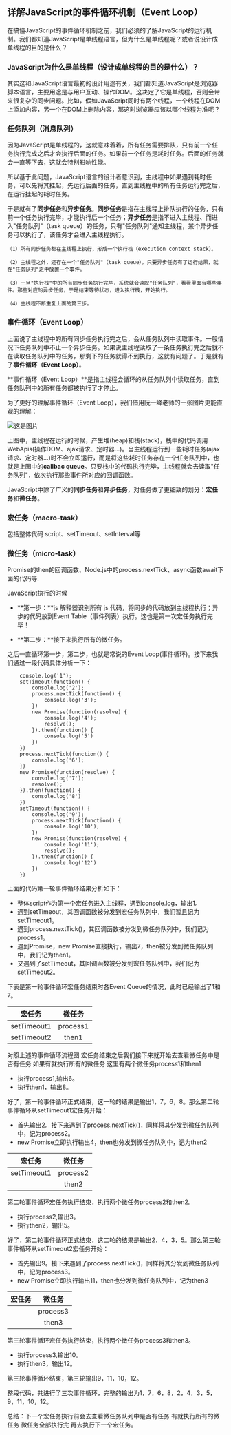 ## 详解JavaScript的事件循环机制（Event Loop）
在搞懂JavaScript的事件循环机制之前，我们必须的了解JavaScript的运行机制。我们都知道JavaScript是单线程语言，但为什么是单线程呢？或者说设计成单线程的目的是什么？
### JavaScript为什么是单线程（设计成单线程的目的是什么）？
其实这和JavaScript语言最初的设计用途有关，我们都知道JavaScript是浏览器脚本语言，主要用途是与用户互动、操作DOM。这决定了它是单线程，否则会带来很复杂的同步问题。比如，假如JavaScript同时有两个线程，一个线程在DOM上添加内容，另一个在DOM上删除内容，那这时浏览器应该以哪个线程为准呢？
### 任务队列（消息队列）
因为JavaScript是单线程的，这就意味着着，所有任务需要排队，只有前一个任务执行完成之后才会执行后面的任务。如果前一个任务是耗时任务。后面的任务就会一直等下去，这就会特别影响性能。

所以基于此问题，JavaScript语言的设计者意识到，主线程中如果遇到耗时任务，可以先将其挂起，先运行后面的任务，直到主线程中的所有任务运行完之后，在运行挂起的耗时任务。

于是就有了**同步任务**和**异步任务**。**同步任务**是指在主线程上排队执行的任务，只有前一个任务执行完毕，才能执行后一个任务；**异步任务**是指不进入主线程、而进入"任务队列"（task queue）的任务，只有"任务队列"通知主线程，某个异步任务可以执行了，该任务才会进入主线程执行。

    （1）所有同步任务都在主线程上执行，形成一个执行栈（execution context stack）。

    （2）主线程之外，还存在一个"任务队列"（task queue）。只要异步任务有了运行结果，就在"任务队列"之中放置一个事件。

    （3）一旦"执行栈"中的所有同步任务执行完毕，系统就会读取"任务队列"，看看里面有哪些事件。那些对应的异步任务，于是结束等待状态，进入执行栈，开始执行。

    （4）主线程不断重复上面的第三步。

### 事件循环（Event Loop）
上面说了主线程中的所有同步任务执行完之后，会从任务队列中读取事件。一般情况下任务队列中不止一个异步任务。如果说主线程读取了一条任务执行完之后就不在读取任务队列中的任务，那剩下的任务就得不到执行，这就有问题了。于是就有了**事件循环（Event Loop）**。

**事件循环（Event Loop）**是指主线程会循环的从任务队列中读取任务，直到任务队列中的所有任务都被执行了才停止。

为了更好的理解事件循环（Event Loop），我们借用阮一峰老师的一张图片更能直观的理解：

![这是图片](http://www.ruanyifeng.com/blogimg/asset/2014/bg2014100802.png)

上图中，主线程在运行的时候，产生堆(heap)和栈(stack)，栈中的代码调用WebApis(操作DOM、ajax请求、定时器...)。当主线程运行到一些耗时任务(ajax请求、定时器...)时不会立即运行，而是将这些耗时任务存在一个任务队列中，也就是上图中的**callbac queue**。只要栈中的代码执行完毕，主线程就会去读取"任务队列"，依次执行那些事件所对应的回调函数。

JavaScript中除了广义的**同步任务**和**异步任务**，对任务做了更细致的划分：**宏任务**和**微任务**。
### 宏任务（macro-task）
包括整体代码 script、setTimeout、setInterval等
### 微任务（micro-task）
Promise的then的回调函数、Node.js中的process.nextTick、async函数await下面的代码等.

JavaScript执行的时候

* **第一步：**js 解释器识别所有 js 代码，将同步的代码放到主线程执行；异步的代码放到Event Table（事件列表）执行。这也是第一次宏任务执行完毕！

* **第二步：**接下来执行所有的微任务。

之后一直循环第一步，第二步，也就是常说的Event Loop(事件循环)。接下来我们通过一段代码具体分析一下：
```
    console.log('1');
    setTimeout(function() {
        console.log('2');
        process.nextTick(function() {
            console.log('3');
        })
        new Promise(function(resolve) {
            console.log('4');
            resolve();
        }).then(function() {
            console.log('5')
        })
    })
    process.nextTick(function() {
        console.log('6');
    })
    new Promise(function(resolve) {
        console.log('7');
        resolve();
    }).then(function() {
        console.log('8')
    })
    setTimeout(function() {
        console.log('9');
        process.nextTick(function() {
            console.log('10');
        })
        new Promise(function(resolve) {
            console.log('11');
            resolve();
        }).then(function() {
            console.log('12')
        })
    })
```
上面的代码第一轮事件循环结果分析如下：

* 整体script作为第一个宏任务进入主线程，遇到console.log，输出1。
* 遇到setTimeout，其回调函数被分发到宏任务队列中，我们暂且记为setTimeout1。
* 遇到process.nextTick()，其回调函数被分发到微任务队列中，我们记为process1。
* 遇到Promise，new Promise直接执行，输出7，then被分发到微任务队列中，我们记为then1。
* 又遇到了setTimeout，其回调函数被分发到宏任务队列中，我们记为setTimeout2。

下表是第一轮事件循环宏任务结束时各Event Queue的情况，此时已经输出了1和7。

| 宏任务 | 微任务 |
|:-----:|:----:|
|setTimeout1 |process1|
|setTimeout2|then1|

对照上述的事件循环流程图 宏任务结束之后我们接下来就开始去查看微任务中是否有任务 如果有就执行所有的微任务 这里有两个微任务process1和then1

* 执行process1,输出6。
* 执行then1，输出8。

好了，第一轮事件循环正式结束，这一轮的结果是输出1，7，6，8。那么第二轮事件循环从setTimeout1宏任务开始：

* 首先输出2。接下来遇到了process.nextTick()，同样将其分发到微任务队列中，记为process2。
* new Promise立即执行输出4，then也分发到微任务队列中，记为then2

| 宏任务 | 微任务 |
|:-----:|:----:|
|setTimeout1 |process2|
||then2|

第二轮事件循环宏任务执行结束，执行两个微任务process2和then2。

* 执行process2,输出3。
* 执行then2，输出5。

好了，第二轮事件循环正式结束，这二轮的结果是输出2，4，3，5。那么第三轮事件循环从setTimeout2宏任务开始：

* 首先输出9。接下来遇到了process.nextTick()，同样将其分发到微任务队列中，记为process3。
* new Promise立即执行输出11，then也分发到微任务队列中，记为then3

| 宏任务 | 微任务 |
|:-----:|:----:|
||process3|
||then3|

第三轮事件循环宏任务执行结束，执行两个微任务process3和then3。

* 执行process3,输出10。
* 执行then3，输出12。

第三轮事件循环结束，第三轮输出9，11，10，12。

整段代码，共进行了三次事件循环，完整的输出为1，7，6，8，2，4，3，5，9，11，10，12。

总结：下一个宏任务执行前会去查看微任务队列中是否有任务 有就执行所有的微任务 微任务全部执行完 再去执行下一个宏任务。